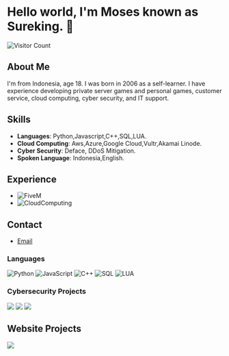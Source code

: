 # Hello world, I'm Moses known as Sureking. 👋

![Visitor Count](https://komarev.com/ghpvc/?username=SurekingDevone)

## About Me
I'm from Indonesia, age 18. I was born in 2006 as a self-learner. I have experience developing private server games and personal games, customer service, cloud computing, cyber security, and IT support.


## Skills
- **Languages**: Python,Javascript,C++,SQL,LUA.
- **Cloud Computing**: Aws,Azure,Google Cloud,Vultr,Akamai Linode.
- **Cyber Security**: Deface, DDoS Mitigation.
- **Spoken Language**: Indonesia,English.

## Experience
- ![FiveM](https://img.shields.io/badge/-FiveM_server_game_fullstack_developer-000?&logo=Lua)
- ![CloudComputing](https://img.shields.io/badge/-Growtopia_private_server_game-000?&logo=Cpp)

## Contact
- [Email](mailto:discordpapp@gmail.com)


### Languages

![Python](https://img.shields.io/badge/-Python-000?&logo=Python)
![JavaScript](https://img.shields.io/badge/-JavaScript-000?&logo=JavaScript)
![C++](https://img.shields.io/badge/-C++-000?&logo=c%2b%2b&logoColor=00599C)
![SQL](https://img.shields.io/badge/-SQL-000?&logo=MySQL)
![LUA](https://img.shields.io/badge/-Lua-000?&logo=Lua)

### Cybersecurity Projects

[![](https://img.shields.io/badge/-🩸%20HTTP-000)](https://github.com/SurekingDevone/http-king-v2)
[![](https://img.shields.io/badge/-🦠%20C++/Cpp_Backdoor_Checker-000)](https://github.com/SurekingDevone/Growtoolsec)
[![](https://img.shields.io/badge/-🐱‍👤%20Packet_sniffer_with_proxy_detection-000)](https://github.com/SurekingDevone/Packet-sniffer-proxy)


## Website Projects
[![](https://img.shields.io/badge/-🌐%20Useful_tools_web_based_growtopia-000)](https://github.com/SurekingDevone/GrowTools)
